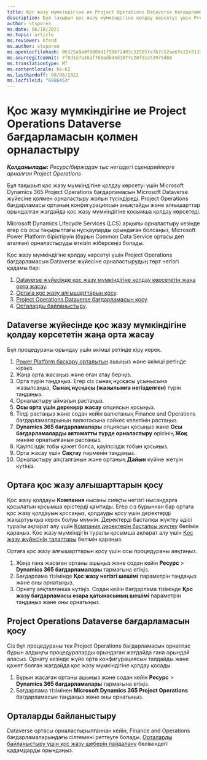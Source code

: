 ```yaml
---
title: Қос жазу мүмкіндігіне ие Project Operations Dataverse бағдарламасын қолмен орналастыру
description: Бұл тақырып қос жазу мүмкіндігіне қолдау көрсетуі үшін Project Operations Dataverse бағдарламасын қолмен орналастыру жолын түсіндіреді.
author: stsporen
ms.date: 06/18/2021
ms.topic: article
ms.reviewer: kfend
ms.author: stsporen
ms.openlocfilehash: 06325a9a9f9084d1f506f2493c32565fe7b7c52ae6fe22c81339b9c1d632e688
ms.sourcegitcommit: 7f8d1e7a16af769adb43d1877c28fdce53975db8
ms.translationtype: MT
ms.contentlocale: kk-KZ
ms.lasthandoff: 08/06/2021
ms.locfileid: "6986453"
---
```

# <a name="manually-deploy-the-project-operations-dataverse-app-with-dual-write-support"></a>Қос жазу мүмкіндігіне ие Project Operations Dataverse бағдарламасын қолмен орналастыру

_**Қолданылады:** Ресурс/биржадан тыс негіздегі сценарийлерге арналған Project Operations_

Бұл тақырып қос жазу мүмкіндігіне қолдау көрсетуі үшін Microsoft Dynamics 365 Project Operations бағдарламасын Microsoft Dataverse жүйесіне қолмен орналастыру жолын түсіндіреді. Project Operations бағдарламасы ортаның конфигурациясын анықтайды және алғышарттар орындалған жағдайда қос жазу мүмкіндігіне қосымша қолдау көрсетеді.

Microsoft Dynamics Lifecycle Services (LCS) арқылы орналастыру кезінде егер сіз осы тақырыптағы нұсқауларды орындаған болсаңыз, Microsoft Power Platform біріктіруін (бұрын Common Data Service ортасы деп аталған) орналастыруды өткізіп жіберсеңіз болады.

Қос жазу мүмкіндігіне қолдау көрсетуі үшін Project Operations бағдарламасын Dataverse жүйесіне орналастырудың төрт негізгі қадамы бар:

1. [Dataverse жүйесінде қос жазу мүмкіндігіне қолдау көрсететін жаңа орта жасау](#create).
2. [Ортаға қос жазу алғышарттарын қосу](#prerequisites).
3. [Project Operations Dataverse бағдарламасын қосу](#dataverse).
4. [Орталарды байланыстыру](#link).

## <a name="create-a-new-environment-in-dataverse-that-supports-dual-write"></a><a name="create"></a>Dataverse жүйесінде қос жазу мүмкіндігіне қолдау көрсететін жаңа орта жасау

Бұл процедураны орындау үшін әкімші ретінде кіру керек.

1. [Power Platform басқару орталығын](https://admin.powerplatform.com) ашыңыз және әкімші ретінде кіріңіз.
2. Жаңа орта жасаңыз және оған атау беріңіз.
3. Орта түрін таңдаңыз. Егер сіз сынақ нұсқасы ұсынысына жазылсаңыз, **Сынақ нұсқасы (жазылымға негізделген)** түрін таңдаңыз.
4. Орналастыру аймағын растаңыз.
5. **Осы орта үшін дерекқор жасау** опциясын қосыңыз. 
6. Тілді растаңыз және содан кейін валютаның Finance and Operations бағдарламаларының валютасына сәйкес келетінін растаңыз.
7. **Dynamics 365 бағдарламалары** опциясын қосыңыз және **Осы бағдарламаларды автоматты түрде орналастыру** өрісінің **Жоқ** мәніне орнатылғанын растаңыз.
8. Қауіпсіздік тобы қажет болса, қауіпсіздік тобын қосыңыз.
9. Орта жасау үшін **Сақтау** пәрменін таңдаңыз.
10. Орналастыру аяқталғанын және ортаның **Дайын** күйіне жетуін күтіңіз.

## <a name="add-dual-write-prerequisites-to-the-environment"></a><a name="prerequisites"></a>Ортаға қос жазу алғышарттарын қосу

Қос жазу қолдауы **Компания** нысаны сияқты негізгі нысандарға қосылатын қосымша өрістерді қамтиды. Егер сіз бұрыннан бар ортаға қос жазу қолдауын қоссаңыз, қолдауды қосу үшін деректерді жаңартуыңыз керек болуы мүмкін. Деректерді бастапқы жүктеу әдісі туралы ақпарат алу үшін [Компания деректерін бастапқы жүктеу](/dynamics365/fin-ops-core/dev-itpro/data-entities/dual-write/bootstrap-company-data) бөлімін қараңыз. Қос жазу мүмкіндігін туралы қосымша ақпарат алу үшін [Қос жазу жүйесінің талаптары](/dynamics365/fin-ops-core/dev-itpro/data-entities/dual-write/dual-write-system-req) бөлімін қараңыз.

Ортаға қос жазу алғышарттарын қосу үшін осы процедураны аяқтаңыз.

1. Жаңа ғана жасаған ортаны ашыңыз және содан кейін **Ресурс** \> **Dynamics 365 бағдарламалары** тармағына өтіңіз.
2. Бағдарлама тізімінде **Қос жазу негізгі шешімі** параметрін таңдаңыз және оны орнатыңыз.
3. Орнату аяқталғанша күтіңіз. Содан кейін бағдарлама тізімінде **Қос жазу бағдарламасы өзара қатынасының шешімі** параметрін таңдаңыз және оны орнатыңыз.

## <a name="add-the-project-operations-dataverse-app"></a><a name="dataverse"></a>Project Operations Dataverse бағдарламасын қосу

Сіз бұл процедураны тек Project Operations бағдарламасын орнатпас бұрын алдыңғы процедураларды орындаған жағдайда ғана орындай аласыз. Орнату кезінде жүйе орта конфигурациясын талдайды және қажет болған жағдайда қос жазу мүмкіндігіне қолдау қосады.

1. Бұрын жасаған ортаны ашыңыз және содан кейін **Ресурс** \> **Dynamics 365 бағдарламалары** тармағына өтіңіз.
2. Бағдарлама тізімінен **Microsoft Dynamics 365 Project Operations** бағдарламасын таңдаңыз және оны орнатыңыз.

## <a name="link-your-environments"></a><a name="link"></a>Орталарды байланыстыру

Dataverse ортасы орналастырылғаннан кейін, Finance and Operations бағдарламаларындағы сілтемені реттеуге болады. [Орталарды байланыстыру үшін қос жазу шеберін пайдалану](/dynamics365/fin-ops-core/dev-itpro/data-entities/dual-write/link-your-environment) бөліміндегі қадамдарды орындаңыз.
